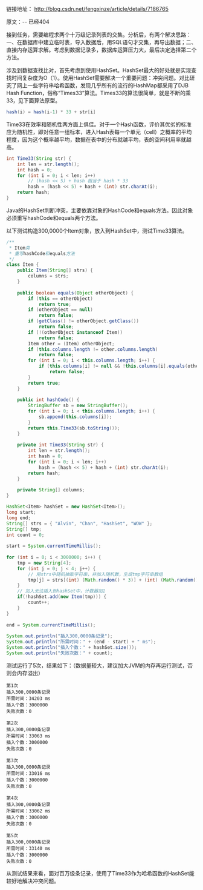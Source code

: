 链接地址： http://blog.csdn.net/fengxinze/article/details/7186765

原文：-- 已经404


接到任务，需要编程求两个十万级记录列表的交集。分析后，有两个解决思路：一、在数据库中建立临时表，导入数据后，用SQL语句才交集，再导出数据；二、直接内存运算求解。考虑到数据记录多，数据库运算压力大，最后决定选择第二个方法。

 

涉及到数据查找比对，首先考虑到使用HashSet。HashSet最大的好处就是实现查找时间复杂度为O（1）。使用HashSet需要解决一个重要问题：冲突问题。对比研究了网上一些字符串哈希函数，发现几乎所有的流行的HashMap都采用了DJB Hash Function，俗称“Times33”算法。Times33的算法很简单，就是不断的乘33，见下面算法原型。

```java
hash(i) = hash(i-1) * 33 + str[i]  
```

Time33在效率和随机性两方面上俱佳。对于一个Hash函数，评价其优劣的标准应为随机性，即对任意一组标本，进入Hash表每一个单元（cell）之概率的平均程度，因为这个概率越平均，数据在表中的分布就越平均，表的空间利用率就越高。

 

```java
int Time33(String str) {  
    int len = str.length();  
    int hash = 0;  
    for (int i = 0; i < len; i++)  
        // (hash << 5) + hash 相当于 hash * 33  
        hash = (hash << 5) + hash + (int) str.charAt(i);  
    return hash;  
}  
``` 

Java的HashSet判断冲突，主要依靠对象的HashCode和equals方法。因此对象必须重写hashCode和equals两个方法。

以下测试构造300,0000个Item对象，放入到HashSet中，测试Time33算法。

 

```java
/** 
 * Item类 
 * 重写hashCode和equals方法 
 */  
class Item {  
    public Item(String[] strs) {  
        columns = strs;  
    }  
  
    public boolean equals(Object otherObject) {  
        if (this == otherObject)  
            return true;  
        if (otherObject == null)  
            return false;  
        if (getClass() != otherObject.getClass())  
            return false;  
        if (!(otherObject instanceof Item))  
            return false;  
        Item other = (Item) otherObject;  
        if (this.columns.length != other.columns.length)  
            return false;  
        for (int i = 0; i < this.columns.length; i++) {  
            if (this.columns[i] != null && !this.columns[i].equals(other.columns[i]))  
                return false;  
        }  
        return true;  
    }  
  
    public int hashCode() {  
        StringBuffer sb = new StringBuffer();  
        for (int i = 0; i < this.columns.length; i++) {  
            sb.append(this.columns[i]);  
        }  
        return this.Time33(sb.toString());  
    }  
  
    private int Time33(String str) {  
        int len = str.length();  
        int hash = 0;  
        for (int i = 0; i < len; i++)  
            hash = (hash << 5) + hash + (int) str.charAt(i);  
        return hash;  
    }  
  
    private String[] columns;  
}  
```

```java
HashSet<Item> hashSet = new HashSet<Item>();  
long start;  
long end;  
String[] strs = { "Alvin", "Chan", "HashSet", "WOW" };  
String[] tmp;  
int count = 0;  
      
start = System.currentTimeMillis();  
  
for (int i = 0; i < 3000000; i++) {  
    tmp = new String[4];  
    for (int j = 0; j < 4; j++) {  
        // 用strs中随机抽取字符串，并加入随机数，生成tmp字符串数组  
        tmp[j] = strs[(int) (Math.random() * 3)] + (int) (Math.random() * i);  
    }  
    // 加入无法插入到hashSet中，计数器加1  
    if(!hashSet.add(new Item(tmp))) {  
        count++;  
    }  
}  
  
end = System.currentTimeMillis();  
  
System.out.println("插入300,0000条记录");  
System.out.println("所需时间：" + (end - start) + " ms");  
System.out.println("插入个数：" + hashSet.size());  
System.out.println("失败次数：" + count);  
``` 

测试运行了5次，结果如下：（数据量较大，建议加大JVM的内存再运行测试，否则会内存溢出）

```
第1次  
插入300,0000条记录  
所需时间：34203 ms  
插入个数：3000000  
失败次数：0  
  
第2次  
插入300,0000条记录  
所需时间：33063 ms  
插入个数：3000000  
失败次数：0  
  
第3次  
插入300,0000条记录  
所需时间：33016 ms  
插入个数：3000000  
失败次数：0  
  
第4次  
插入300,0000条记录  
所需时间：33062 ms  
插入个数：3000000  
失败次数：0  
  
第5次  
插入300,0000条记录  
所需时间：33140 ms  
插入个数：3000000  
失败次数：0  
```

从测试结果来看，面对百万级条记录，使用了Time33作为哈希函数的HashSet能较好地解决冲突问题。
